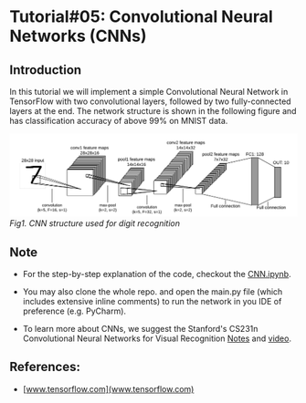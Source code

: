 # Tutorial\#05: Convolutional Neural Networks (CNNs)

## Introduction

In this tutorial we will implement a simple Convolutional Neural Network in TensorFlow
with two convolutional layers, followed by two fully-connected layers at the end. 
The network structure is shown in the following figure and has classification accuracy of
above 99% on MNIST data.

![CNN](imgs/img1.png)
*Fig1. CNN structure used for digit recognition*

## Note
- For the step-by-step explanation of the code, checkout the 
[CNN.ipynb](CNN.ipynb).

- You may also clone the whole repo. and open the main.py file 
(which includes extensive inline comments) to run the network 
in you IDE of preference (e.g. PyCharm).

- To learn more about CNNs, we suggest the Stanford's CS231n 
Convolutional Neural Networks for Visual Recognition
[Notes](https://cs231n.github.io/convolutional-networks/) and
[video](https://www.youtube.com/watch?v=bNb2fEVKeEo&list=PL3FW7Lu3i5JvHM8ljYj-zLfQRF3EO8sYv).

## References:
* [www.tensorflow.com](www.tensorflow.com)
